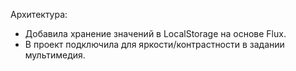 Архитектура:
- Добавила хранение значений в LocalStorage на основе Flux.
- В проект подключила для яркости/контрастности в задании мультимедия.
